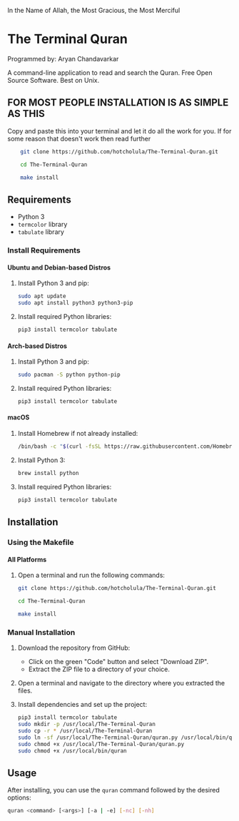 In the Name of Allah, the Most Gracious, the Most Merciful
# The Terminal Quran
Programmed by: Aryan Chandavarkar

A command-line application to read and search the Quran. Free Open Source Software. Best on Unix. 

## FOR MOST PEOPLE INSTALLATION IS AS SIMPLE AS THIS

Copy and paste this into your terminal and let it do all the work for you. If for some reason that doesn't work then read further 
```sh
    git clone https://github.com/hotcholula/The-Terminal-Quran.git

    cd The-Terminal-Quran

    make install
 ```
## Requirements

- Python 3
- `termcolor` library
- `tabulate` library

### Install Requirements

#### Ubuntu and Debian-based Distros

1. Install Python 3 and pip:
    ```sh
    sudo apt update
    sudo apt install python3 python3-pip
    ```

2. Install required Python libraries:
    ```sh
    pip3 install termcolor tabulate
    ```

#### Arch-based Distros

1. Install Python 3 and pip:
    ```sh
    sudo pacman -S python python-pip
    ```

2. Install required Python libraries:
    ```sh
    pip3 install termcolor tabulate
    ```

#### macOS

1. Install Homebrew if not already installed:
    ```sh
    /bin/bash -c "$(curl -fsSL https://raw.githubusercontent.com/Homebrew/install/HEAD/install.sh)"
    ```

2. Install Python 3:
    ```sh
    brew install python
    ```

3. Install required Python libraries:
    ```sh
    pip3 install termcolor tabulate
    ```

## Installation

### Using the Makefile

#### All Platforms

1. Open a terminal and run the following commands:

    ```sh
    git clone https://github.com/hotcholula/The-Terminal-Quran.git

    cd The-Terminal-Quran

    make install
    ```

### Manual Installation

1. Download the repository from GitHub:
   - Click on the green "Code" button and select "Download ZIP".
   - Extract the ZIP file to a directory of your choice.

2. Open a terminal and navigate to the directory where you extracted the files.

3. Install dependencies and set up the project:
    ```sh
    pip3 install termcolor tabulate
    sudo mkdir -p /usr/local/The-Terminal-Quran
    sudo cp -r * /usr/local/The-Terminal-Quran
    sudo ln -sf /usr/local/The-Terminal-Quran/quran.py /usr/local/bin/quran
    sudo chmod +x /usr/local/The-Terminal-Quran/quran.py
    sudo chmod +x /usr/local/bin/quran
    ```

## Usage

After installing, you can use the `quran` command followed by the desired options:

```sh
quran <command> [<args>] [-a | -e] [-nc] [-nh]
